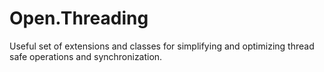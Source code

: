 # Open.Threading
Useful set of extensions and classes for simplifying and optimizing thread safe operations and synchronization.
